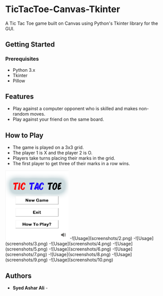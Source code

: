 # TicTacToe-Canvas-Tkinter

A Tic Tac Toe game built on Canvas using Python's Tkinter library for the GUI.

## Getting Started

### Prerequisites

- Python 3.x
- Tkinter
- Pillow

## Features

- Play against a computer opponent who is skilled and makes non-random moves.
- Play against your friend on the same board.

## How to Play
- The game is played on a 3x3 grid.
- The player 1 is X and the player 2 is O.
- Players take turns placing their marks in the grid.
- The first player to get three of their marks in a row wins.


<img src="screenshots/1.png" alt="Image" width="200">
-![Usage](screenshots/2.png)
-![Usage](screenshots/3.png)
-![Usage](screenshots/4.png)
-![Usage](screenshots/5.png)
-![Usage](screenshots/6.png)
-![Usage](screenshots/7.png)
-![Usage](screenshots/8.png)
-![Usage](screenshots/9.png)
-![Usage](screenshots/10.png)






## Authors

* **Syed Ashar Ali** -
